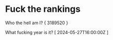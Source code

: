 # Fuck the rankings

Who the hell am I?
{ 3189520 }

What fucking year is it?
[ 2024-05-27T16:00:00Z ]
